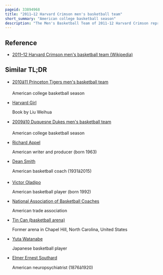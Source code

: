 ```yaml
---
pageid: 33894968
title: "2011–12 Harvard Crimson men's basketball team"
short_summary: "American college basketball season"
description: "The Men's Basketball Team of 2011-12 Harvard Crimson represented harvard University during the ncaa Division I Season in the Ivy League athletic Conference. The Team played its Home Games in Boston Massachusetts at the Lavietes Pavilion across the Charles River from the main Campus of the University in Cambridge with a Capacity of 2195. The Team was led by fifth-year Head Coach Tommy Amaker and senior Co-Captains Keith Wright and Oliver mcnally."
---
```


## Reference

- [2011–12 Harvard Crimson men's basketball team (Wikipedia)](https://en.wikipedia.org/?curid=33894968)

## Similar TL;DR

- [2010â11 Princeton Tigers men's basketball team](/tldr/en/201011-princeton-tigers-mens-basketball-team)

  American college basketball season

- [Harvard Girl](/tldr/en/harvard-girl)

  Book by Liu Weihua

- [2009â10 Duquesne Dukes men's basketball team](/tldr/en/200910-duquesne-dukes-mens-basketball-team)

  American college basketball season

- [Richard Appel](/tldr/en/richard-appel)

  American writer and producer (born 1963)

- [Dean Smith](/tldr/en/dean-smith)

  American basketball coach (1931â2015)

- [Victor Oladipo](/tldr/en/victor-oladipo)

  American basketball player (born 1992)

- [National Association of Basketball Coaches](/tldr/en/national-association-of-basketball-coaches)

  American trade association

- [Tin Can (basketball arena)](/tldr/en/tin-can-basketball-arena)

  Former arena in Chapel Hill, North Carolina, United States

- [Yuta Watanabe](/tldr/en/yuta-watanabe)

  Japanese basketball player

- [Elmer Ernest Southard](/tldr/en/elmer-ernest-southard)

  American neuropsychiatrist (1876â1920)
